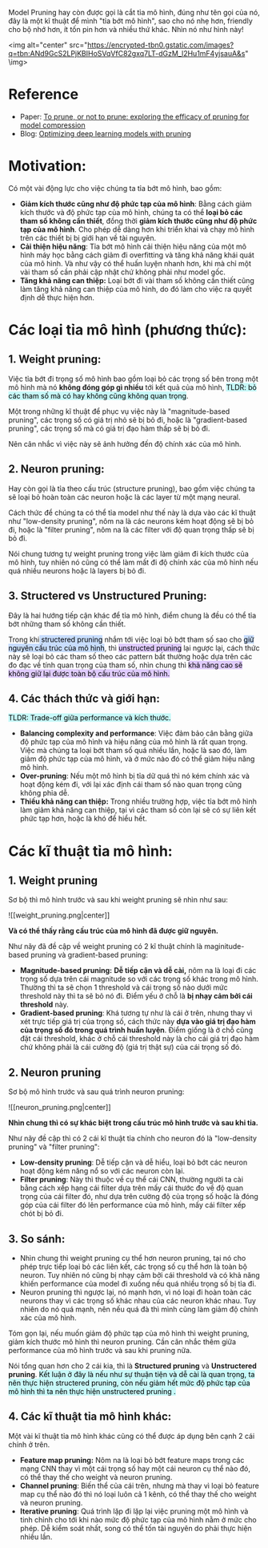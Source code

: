 Model Pruning hay còn được gọi là cắt tỉa mô hình, đúng như tên gọi của nó, đây là một kĩ thuật để mình "tỉa bớt mô hình", sao cho nó nhẹ hơn, friendly cho bộ nhớ hơn, ít tốn pin hơn và nhiều thứ khác. Nhìn nó như hình này!

<img alt="center" src="https://encrypted-tbn0.gstatic.com/images?q=tbn:ANd9GcS2LPjKBIHoSVqVfC82gxq7LT-dGzM_l2Hu1mF4yjsauA&s" \img>
# Reference
- Paper: [To prune, or not to prune: exploring the efficacy of pruning for model compression](https://arxiv.org/pdf/1710.01878.pdf)
- Blog: [Optimizing deep learning models with pruning](https://medium.com/@jan_marcel_kezmann/optimizing-deep-learning-models-with-pruning-a-practical-guide-163e990c02af#cb63)

# Motivation:
Có một vài động lực cho việc chúng ta tỉa bớt mô hình, bao gồm:
- **Giảm kích thước cũng như độ phức tạp của mô hình**: Bằng cách giảm kích thước và độ phức tạp của mô hình, chúng ta có thể **loại bỏ các tham số không cần thiết**, đồng thời **giảm kích thước cũng như độ phức tạp của mô hình**. Cho phép dễ dàng hơn khi triển khai và chạy mô hình trên các thiết bị bị giới hạn về tài nguyên. 
- **Cải thiện hiệu năng**: Tỉa bớt mô hình cải thiện hiệu năng của một mô hình máy học bằng cách giảm đi overfitting và tăng khả năng khái quát của mô hình. Và như vậy có thể huấn luyện nhanh hơn, khi mà chỉ một vài tham số cần phải cập nhật chứ không phải như model gốc. 
- **Tăng khả năng can thiệp:** Loại bớt đi vài tham số không cần thiết cũng làm tăng khả năng can thiệp của mô hình, do đó làm cho việc ra quyết định dễ thực hiện hơn. 

# Các loại tỉa mô hình (phương thức):
## 1. Weight pruning:

Việc tỉa bớt đi trọng số mô hình bao gồm loại bỏ các trọng số bên trong một mô hình mà nó **không đóng góp gì nhiều** tới kết quả của mô hình, <mark style="background: #ABF7F7A6;">TLDR: bỏ các tham số mà có hay không cũng không quan trọng</mark>.

Một trong những kĩ thuật để phục vụ việc này là "magnitude-based pruning", các trọng số có giá trị nhỏ sẽ bị bỏ đi, hoặc là "gradient-based pruning", các trọng số mà có giá trị đạo hàm thấp sẽ bị bỏ đi. 

Nên cân nhắc vì việc này sẽ ảnh hưởng đến độ chính xác của mô hình. 

## 2. Neuron pruning:

Hay còn gọi là tỉa theo cấu trúc (structure pruning), bao gồm việc chúng ta sẽ loại bỏ hoàn toàn các neuron hoặc là các layer từ một mạng neural. 

Cách thức để chúng ta có thể tỉa model như thế này là dựa vào các kĩ thuật như "low-density pruning", nôm na là các  neurons kém hoạt động sẽ bị bỏ đi, hoặc là "filter pruning", nôm na là các filter với độ quan trọng thấp sẽ bị bỏ đi.

Nói chung tương tự weight pruning trong việc làm giảm đi kích thước của mô hình, tuy nhiên nó cũng có thể làm mất đi độ chính xác của mô hình nếu quá nhiều neurons hoặc là layers bị bỏ đi. 

## 3. Structered vs Unstructured Pruning:

Đây là hai hướng tiếp cận khác để tỉa mô hình, điểm chung là đều có thể tỉa bớt những tham số không cần thiết. 

Trong khi<mark style="background: #ADCCFFA6;"> structered pruning</mark> nhắm tới việc loại bỏ bớt tham số sao cho <mark style="background: #ADCCFFA6;">giữ nguyên cấu trúc của mô hình</mark>, thì <mark style="background: #D2B3FFA6;">unstructed pruning</mark> lại ngược lại, cách thức này sẽ loại bỏ các tham số theo các pattern bất thường hoặc dựa trên các đo đạc về tính quan trọng của tham số, nhìn chung thì <mark style="background: #D2B3FFA6;">khả năng cao sẽ không giữ lại được toàn bộ cấu trúc của mô hình. </mark>


## 4. Các thách thức và giới hạn:

<mark style="background: #ABF7F7A6;">TLDR: Trade-off giữa performance và kích thước.</mark>
- **Balancing complexity and performance**: Việc đảm bảo cân bằng giữa độ phức tạp của mô hình và hiệu năng của mô hình là rất quan trọng. Việc mà chúng ta loại bớt tham số quá nhiều lần, hoặc là sao đó, làm giảm độ phức tạp của mô hình, và ở mức nào đó có thể giảm hiệu năng mô hình.
- **Over-pruning**: Nếu một mô hình bị tỉa dữ quá thì nó kém chính xác và hoạt động kém đi, với lại xác định cái tham số nào quan trọng cũng không phỉa dễ. 
- **Thiếu khả năng can thiệp:** Trong nhiều trường hợp, việc tỉa bớt mô hình làm giảm khả năng can thiệp, tại vì các tham số còn lại sẽ có sự liên kết phức tạp hơn, hoặc là khó để hiểu hết. 
# Các kĩ thuật tỉa mô hình:

## 1. Weight pruning

Sơ bộ thì mô hình trước và sau khi weight pruning sẽ nhìn như sau:

![[weight_pruning.png|center]]

**Và có thể thấy rằng cấu trúc của mô hình đã được giữ nguyên.** 

Như nãy đã đề cập về weight pruning có 2 kĩ thuật chính là maginitude-based pruning và gradient-based pruning:

- **Magnitude-based pruning:** **Dễ tiếp cận và dễ cài,** nôm na là loại đi các trọng số dựa trên cái magnitude so với các trọng số khác trong mô hình. Thường thì ta sẽ chọn 1 threshold và cái trọng số nào dưới mức threshold này thì ta sẽ bỏ nó đi. Điểm yếu ở chỗ là **bị nhạy cảm bởi cái threshold** này. 
- **Gradient-based pruning**: Khá tương tự như là cái ở trên, nhưng thay vì xét trực tiếp giá trị của trọng số, cách thức này **dựa vào giá trị đạo hàm của trọng số đó trong quá trình huấn luyện**. Điểm giống là ở chỗ cũng đặt cái threshold, khác ở chỗ cái threshold này là cho cái giá trị đạo hàm chứ không phải là cái cường độ (giá trị thật sự) của cái trọng số đó. 

## 2. Neuron pruning

Sơ bộ mô hình trước và sau quá trình neuron pruning:

![[neuron_pruning.png|center]]

**Nhìn chung thì có sự khác biệt trong cấu trúc mô hình trước và sau khi tỉa.**

Như nãy đề cập thì có 2 cái kĩ thuật tỉa chính cho neuron đó là "low-density pruning" và "filter pruning":
- **Low-density pruning**: Dễ tiếp cận và dễ hiểu, loại bỏ bớt các neuron hoạt động kém năng nổ so với các neuron còn lại. 
- **Filter pruning**: Này thì thuộc về cụ thể cái CNN, thường người ta cài bằng cách xếp hạng cái filter dựa trên mấy cái thước đo về độ quan trọng của cái filter đó, như dựa trên cường độ của trọng số hoặc là đóng góp của cái filter đó lên performance của mô hình, mấy cái filter xếp chót bị bỏ đi. 
## 3. So sánh:

- Nhìn chung thì weight pruning cụ thể hơn neuron pruning, tại nó cho phép trực tiếp loại bỏ các liên kết, các trọng số cụ thể hơn là toàn bộ neuron. Tuy nhiên nó cũng bị nhạy cảm bởi cái threshold và có khả năng khiến performance của model đi xuống nếu quá nhiều trọng số bị tỉa đi. 
- Neuron pruning thì ngược lại, nó mạnh hơn, vì nó loại đi hoàn toàn các neurons thay vì các trọng số khác nhau của các neuron khác nhau. Tuy nhiên do nó quá mạnh, nên nếu quá đà thì mình cũng làm giảm độ chính xác của mô hình.

Tóm gọn lại, nếu muốn giảm độ phức tạp của mô hình thì weight pruning, giảm kích thước mô hình thì neuron pruning. Cần cân nhắc thêm giữa performance của mô hình trước và sau khi pruning nữa. 

Nói tổng quan hơn cho 2 cái kia, thì là **Structured pruning** và **Unstructered pruning**. <mark style="background: #ABF7F7A6;">Kết luận ở đây là nếu như sự thuận tiện và dễ cài là quan trọng, ta nên thực hiện structered pruning, còn nếu giảm hết mức độ phức tạp của mô hình thì ta nên thực hiện unstructered pruning .</mark>

## 4. Các kĩ thuật tỉa mô hình khác:

Một vài kĩ thuật tỉa mô hình khác cũng có thể được áp dụng bên cạnh 2 cái chính ở trên. 
- **Feature map pruning:**  Nôm na là loại bỏ bớt feature maps trong các mạng CNN thay vì một cái trọng số hay một cái neuron cụ thể nào đó, có thể thay thế cho weight và neuron pruning. 
- **Channel pruning**: Biến thể của cái trên, nhưng mà thay vì loại bỏ feature map cụ thể nào đó thì nó loại luôn cả 1 kênh, có thể thay thế cho weight và neuron pruning.
- **Iterative pruning**: Quá trình lặp đi lặp lại việc pruning một mô hình và tinh chỉnh cho tới khi nào mức độ phức tạp của mô hình nằm ở mức cho phép. Dễ kiểm soát nhất, song có thể tốn tài nguyên do phải thực hiện nhiều lần.  